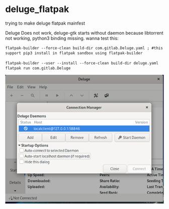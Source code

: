 # deluge_flatpak
trying to make deluge flatpak mainfest

Deluge Does not work, deluge-gtk starts without daemon because libtorrent not working, python3 binding missing.
wanna test this:


```
flatpak-builder --force-clean build-dir com.gitlab.Deluge.yaml ; #this support pip3 install in flatpak sandbox using flatpak-builder

flatpak-builder --user --install --force-clean build-dir deluge.yaml 
flatpak run com.gitlab.Deluge
```

![](https://raw.githubusercontent.com/fastrizwaan/deluge_flatpak/main/Deluge%20Flatpak%20Screenshot%202020-12-16%2020-39-08.png)
